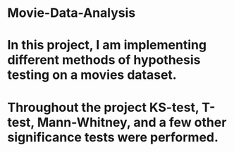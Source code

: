 # Movie-Data-Analysis
# In this project, I am implementing different methods of hypothesis testing on a movies dataset. 
# Throughout the project KS-test, T-test, Mann-Whitney, and a few other significance tests were performed. 
